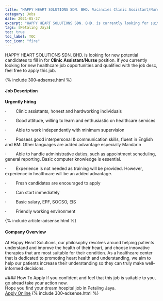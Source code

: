 ```yaml
---
title: "HAPPY HEART SOLUTIONS SDN. BHD. Vacancies Clinic Assistant/Nurse" 
category: Jobs 
date: 2021-05-27 
excerpt: "HAPPY HEART SOLUTIONS SDN. BHD. is currently looking for suitable person to fill in the Clinic Assistant/Nurse which positioned at Petaling Jaya" 
tags: [Petaling Jaya] 
toc: true 
toc_label: TOC 
toc_icon: "fire" 
--- 
```


<p>HAPPY HEART SOLUTIONS SDN. BHD. is looking for new potential candidates to fill in for <b>Clinic Assistant/Nurse</b> position. If you currently looking for new healthcare job opportunities and qualified with the job desc, feel free to apply this job.
</p>{% include 300-adsense.html %} 
<div><div><h4>Job Description</h4></div><div><div><span><div><p><strong>Urgently hiring</strong></p><p>&#183;&#160;&#160;&#160;&#160;&#160;&#160;&#160;&#160;<span>Clinic assistants, </span>honest and hardworking individuals</p><p>&#183;&#160;&#160;&#160;&#160;&#160;&#160;&#160;&#160;Good attitude, willing to learn and enthusiastic on healthcare services</p><p>&#183;&#160;&#160;&#160;&#160;&#160;&#160;&#160;&#160;Able to work independently with minimum supervision</p><p>&#183;&#160;&#160;&#160;&#160;&#160;&#160;&#160;&#160;Possess good interpersonal &amp; communication skills, fluent in English and BM.<span>&#160;Other languages are added advantage especially Mandarin</span></p><p>&#183;&#160;&#160;&#160;&#160;&#160;&#160;&#160;&#160;Able to handle administrative duties, such as appointment scheduling, general reporting. Basic computer knowledge is essential.</p><p>&#183;&#160;&#160;&#160;&#160;&#160;&#160;&#160;&#160;Experience is not needed as training will be provided.&#160;However, experience in healthcare will be an added advantage.</p><p>&#183;&#160;&#160;&#160;&#160;&#160;&#160;&#160;&#160;Fresh candidates are encouraged to apply</p><p>&#183;&#160;&#160;&#160;&#160;&#160;&#160;&#160;&#160;Can start immediately</p><p>&#183;&#160;&#160;&#160;&#160;&#160;&#160;&#160;&#160;Basic salary, EPF, SOCSO, EIS</p><p>&#183;&#160;&#160;&#160;&#160;&#160;&#160;&#160;&#160;Friendly working environment&#160;</p></div></span></div></div></div> 
{% include article-adsense.html %} 
<div><div><h4>Company Overview</h4></div><div><div><span><div><p>At Happy Heart Solutions, our philosophy revolves around helping patients understand and improve the health of their heart, and choose innovative therapies that are most suitable for their condition. As a healthcare center that is dedicated to promoting heart health and understanding, we aim to help our patients increase their understanding so they can truly make well-informed decisions.</p></div></span></div></div></div> 
#### How To Apply 
If you confident and feel that this job is suitable to you, go ahead take your action now. <br/> 
Hope you find your dream hospital job in Petaling Jaya. <br/> 
<a href="https://www.jobstreet.com.my/en/job/clinic-assistant-nurse-4577184?jobId=jobstreet-my-job-4577184" class="btn btn--warning" target="_blank" rel="nofollow noopenner">Apply Online</a> 
{% include 300-adsense.html %} 